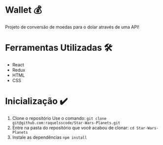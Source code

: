 # Wallet 💰 

Projeto de conversão de moedas para o dolar através de uma API!

# Ferramentas Utilizadas :hammer_and_wrench:

- React
- Redux
- HTML
- CSS

# Inicialização :heavy_check_mark:

1. Clone o repositório
Use o comando: 
```git clone git@github.com:raquelsscode/Star-Wars-Planets.git```
2. Entre na pasta do repositório que você acabou de clonar:
```cd Star-Wars-Planets```
3. Instale as dependências
```npm install```

